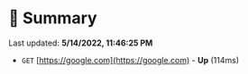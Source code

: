 # 📖 Summary
Last updated: **5/14/2022, 11:46:25 PM**

- `GET` [https://google.com](https://google.com) - **Up** (114ms)
